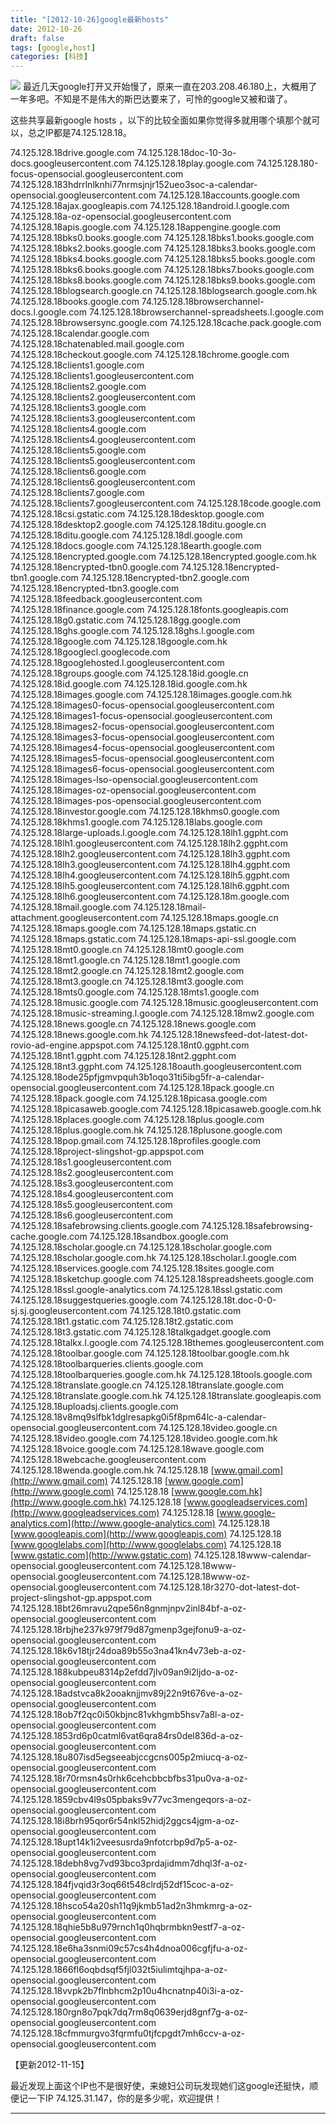 ```yaml
---
title: "[2012-10-26]google最新hosts"
date: 2012-10-26
draft: false
tags: [google,host]
categories: [科技]
---
```


![](https://www.google.com.hk/images/srpr/logo3w.png) 
最近几天google打开又开始慢了，原来一直在203.208.46.180上，大概用了一年多吧。不知是不是伟大的斯巴达要来了，可怜的google又被和谐了。

这些共享最新google hosts ，以下的比较全面如果你觉得多就用哪个填那个就可以，总之IP都是74.125.128.18。

74.125.128.18drive.google.com 74.125.128.18doc-10-3o-docs.googleusercontent.com 74.125.128.18play.google.com 74.125.128.180-focus-opensocial.googleusercontent.com 74.125.128.183hdrrlnlknhi77nrmsjnjr152ueo3soc-a-calendar-opensocial.googleusercontent.com 74.125.128.18accounts.google.com 74.125.128.18ajax.googleapis.com 74.125.128.18android.l.google.com 74.125.128.18a-oz-opensocial.googleusercontent.com 74.125.128.18apis.google.com 74.125.128.18appengine.google.com 74.125.128.18bks0.books.google.com 74.125.128.18bks1.books.google.com 74.125.128.18bks2.books.google.com 74.125.128.18bks3.books.google.com 74.125.128.18bks4.books.google.com 74.125.128.18bks5.books.google.com 74.125.128.18bks6.books.google.com 74.125.128.18bks7.books.google.com 74.125.128.18bks8.books.google.com 74.125.128.18bks9.books.google.com 74.125.128.18blogsearch.google.cn 74.125.128.18blogsearch.google.com.hk 74.125.128.18books.google.com 74.125.128.18browserchannel-docs.l.google.com 74.125.128.18browserchannel-spreadsheets.l.google.com 74.125.128.18browsersync.google.com 74.125.128.18cache.pack.google.com 74.125.128.18calendar.google.com 74.125.128.18chatenabled.mail.google.com 74.125.128.18checkout.google.com 74.125.128.18chrome.google.com 74.125.128.18clients1.google.com 74.125.128.18clients1.googleusercontent.com 74.125.128.18clients2.google.com 74.125.128.18clients2.googleusercontent.com 74.125.128.18clients3.google.com 74.125.128.18clients3.googleusercontent.com 74.125.128.18clients4.google.com 74.125.128.18clients4.googleusercontent.com 74.125.128.18clients5.google.com 74.125.128.18clients5.googleusercontent.com 74.125.128.18clients6.google.com 74.125.128.18clients6.googleusercontent.com 74.125.128.18clients7.google.com 74.125.128.18clients7.googleusercontent.com 74.125.128.18code.google.com 74.125.128.18csi.gstatic.com 74.125.128.18desktop.google.com 74.125.128.18desktop2.google.com 74.125.128.18ditu.google.cn 74.125.128.18ditu.google.com 74.125.128.18dl.google.com 74.125.128.18docs.google.com 74.125.128.18earth.google.com 74.125.128.18encrypted.google.com 74.125.128.18encrypted.google.com.hk 74.125.128.18encrypted-tbn0.google.com 74.125.128.18encrypted-tbn1.google.com 74.125.128.18encrypted-tbn2.google.com 74.125.128.18encrypted-tbn3.google.com 74.125.128.18feedback.googleusercontent.com 74.125.128.18finance.google.com 74.125.128.18fonts.googleapis.com 74.125.128.18g0.gstatic.com 74.125.128.18gg.google.com 74.125.128.18ghs.google.com 74.125.128.18ghs.l.google.com 74.125.128.18google.com 74.125.128.18google.com.hk 74.125.128.18googlecl.googlecode.com 74.125.128.18googlehosted.l.googleusercontent.com 74.125.128.18groups.google.com 74.125.128.18id.google.cn 74.125.128.18id.google.com 74.125.128.18id.google.com.hk 74.125.128.18images.google.com 74.125.128.18images.google.com.hk 74.125.128.18images0-focus-opensocial.googleusercontent.com 74.125.128.18images1-focus-opensocial.googleusercontent.com 74.125.128.18images2-focus-opensocial.googleusercontent.com 74.125.128.18images3-focus-opensocial.googleusercontent.com 74.125.128.18images4-focus-opensocial.googleusercontent.com 74.125.128.18images5-focus-opensocial.googleusercontent.com 74.125.128.18images6-focus-opensocial.googleusercontent.com 74.125.128.18images-lso-opensocial.googleusercontent.com 74.125.128.18images-oz-opensocial.googleusercontent.com 74.125.128.18images-pos-opensocial.googleusercontent.com 74.125.128.18investor.google.com 74.125.128.18khms0.google.com 74.125.128.18khms1.google.com 74.125.128.18labs.google.com 74.125.128.18large-uploads.l.google.com 74.125.128.18lh1.ggpht.com 74.125.128.18lh1.googleusercontent.com 74.125.128.18lh2.ggpht.com 74.125.128.18lh2.googleusercontent.com 74.125.128.18lh3.ggpht.com 74.125.128.18lh3.googleusercontent.com 74.125.128.18lh4.ggpht.com 74.125.128.18lh4.googleusercontent.com 74.125.128.18lh5.ggpht.com 74.125.128.18lh5.googleusercontent.com 74.125.128.18lh6.ggpht.com 74.125.128.18lh6.googleusercontent.com 74.125.128.18m.google.com 74.125.128.18mail.google.com 74.125.128.18mail-attachment.googleusercontent.com 74.125.128.18maps.google.cn 74.125.128.18maps.google.com 74.125.128.18maps.gstatic.cn 74.125.128.18maps.gstatic.com 74.125.128.18maps-api-ssl.google.com 74.125.128.18mt0.google.cn 74.125.128.18mt0.google.com 74.125.128.18mt1.google.cn 74.125.128.18mt1.google.com 74.125.128.18mt2.google.cn 74.125.128.18mt2.google.com 74.125.128.18mt3.google.cn 74.125.128.18mt3.google.com 74.125.128.18mts0.google.com 74.125.128.18mts1.google.com 74.125.128.18music.google.com 74.125.128.18music.googleusercontent.com 74.125.128.18music-streaming.l.google.com 74.125.128.18mw2.google.com 74.125.128.18news.google.cn 74.125.128.18news.google.com 74.125.128.18news.google.com.hk 74.125.128.18newsfeed-dot-latest-dot-rovio-ad-engine.appspot.com 74.125.128.18nt0.ggpht.com 74.125.128.18nt1.ggpht.com 74.125.128.18nt2.ggpht.com 74.125.128.18nt3.ggpht.com 74.125.128.18oauth.googleusercontent.com 74.125.128.18ode25pfjgmvpquh3b1oqo31ti5ibg5fr-a-calendar-opensocial.googleusercontent.com 74.125.128.18pack.google.cn 74.125.128.18pack.google.com 74.125.128.18picasa.google.com 74.125.128.18picasaweb.google.com 74.125.128.18picasaweb.google.com.hk 74.125.128.18places.google.com 74.125.128.18plus.google.com 74.125.128.18plus.google.com.hk 74.125.128.18plusone.google.com 74.125.128.18pop.gmail.com 74.125.128.18profiles.google.com 74.125.128.18project-slingshot-gp.appspot.com 74.125.128.18s1.googleusercontent.com 74.125.128.18s2.googleusercontent.com 74.125.128.18s3.googleusercontent.com 74.125.128.18s4.googleusercontent.com 74.125.128.18s5.googleusercontent.com 74.125.128.18s6.googleusercontent.com 74.125.128.18safebrowsing.clients.google.com 74.125.128.18safebrowsing-cache.google.com 74.125.128.18sandbox.google.com 74.125.128.18scholar.google.cn 74.125.128.18scholar.google.com 74.125.128.18scholar.google.com.hk 74.125.128.18scholar.l.google.com 74.125.128.18services.google.com 74.125.128.18sites.google.com 74.125.128.18sketchup.google.com 74.125.128.18spreadsheets.google.com 74.125.128.18ssl.google-analytics.com 74.125.128.18ssl.gstatic.com 74.125.128.18suggestqueries.google.com 74.125.128.18t.doc-0-0-sj.sj.googleusercontent.com 74.125.128.18t0.gstatic.com 74.125.128.18t1.gstatic.com 74.125.128.18t2.gstatic.com 74.125.128.18t3.gstatic.com 74.125.128.18talkgadget.google.com 74.125.128.18talkx.l.google.com 74.125.128.18themes.googleusercontent.com 74.125.128.18toolbar.google.com 74.125.128.18toolbar.google.com.hk 74.125.128.18toolbarqueries.clients.google.com 74.125.128.18toolbarqueries.google.com.hk 74.125.128.18tools.google.com 74.125.128.18translate.google.cn 74.125.128.18translate.google.com 74.125.128.18translate.google.com.hk 74.125.128.18translate.googleapis.com 74.125.128.18uploadsj.clients.google.com 74.125.128.18v8mq9slfbk1dglresapkg0i5f8pm64lc-a-calendar-opensocial.googleusercontent.com 74.125.128.18video.google.cn 74.125.128.18video.google.com 74.125.128.18video.google.com.hk 74.125.128.18voice.google.com 74.125.128.18wave.google.com 74.125.128.18webcache.googleusercontent.com 74.125.128.18wenda.google.com.hk 74.125.128.18 [www.gmail.com](http://www.gmail.com) 74.125.128.18 [www.google.com](http://www.google.com) 74.125.128.18 [www.google.com.hk](http://www.google.com.hk) 74.125.128.18 [www.googleadservices.com](http://www.googleadservices.com) 74.125.128.18 [www.google-analytics.com](http://www.google-analytics.com) 74.125.128.18 [www.googleapis.com](http://www.googleapis.com) 74.125.128.18 [www.googlelabs.com](http://www.googlelabs.com) 74.125.128.18 [www.gstatic.com](http://www.gstatic.com) 74.125.128.18www-calendar-opensocial.googleusercontent.com 74.125.128.18www-opensocial.googleusercontent.com 74.125.128.18www-oz-opensocial.googleusercontent.com 74.125.128.18r3270-dot-latest-dot-project-slingshot-gp.appspot.com 74.125.128.18bt26mravu2qpe56n8gnmjnpv2inl84bf-a-oz-opensocial.googleusercontent.com 74.125.128.18rbjhe237k979f79d87gmenp3gejfonu9-a-oz-opensocial.googleusercontent.com 74.125.128.18k6v18tjr24doa89b55o3na41kn4v73eb-a-oz-opensocial.googleusercontent.com 74.125.128.188kubpeu8314p2efdd7jlv09an9i2ljdo-a-oz-opensocial.googleusercontent.com 74.125.128.18adstvca8k2ooaknjjmv89j22n9t676ve-a-oz-opensocial.googleusercontent.com 74.125.128.18ob7f2qc0i50kbjnc81vkhgmb5hsv7a8l-a-oz-opensocial.googleusercontent.com 74.125.128.1853rd6p0catml6vat6qra84rs0del836d-a-oz-opensocial.googleusercontent.com 74.125.128.18u807isd5egseeabjccgcns005p2miucq-a-oz-opensocial.googleusercontent.com 74.125.128.18r70rmsn4s0rhk6cehcbbcbfbs31pu0va-a-oz-opensocial.googleusercontent.com 74.125.128.1859cbv4l9s05pbaks9v77vc3mengeqors-a-oz-opensocial.googleusercontent.com 74.125.128.18i8brh95qor6r54nkl52hidj2ggcs4jgm-a-oz-opensocial.googleusercontent.com 74.125.128.18upt14k1i2veesusrda9nfotcrbp9d7p5-a-oz-opensocial.googleusercontent.com 74.125.128.18debh8vg7vd93bco3prdajidmm7dhql3f-a-oz-opensocial.googleusercontent.com 74.125.128.184fjvqid3r3oq66t548clrdj52df15coc-a-oz-opensocial.googleusercontent.com 74.125.128.18hsco54a20sh11q9jkmb51ad2n3hmkmrg-a-oz-opensocial.googleusercontent.com 74.125.128.18qhie5b8u979rnch1q0hqbrmbkn9estf7-a-oz-opensocial.googleusercontent.com 74.125.128.18e6ha3snmi09c57cs4h4dnoa006cgfjfu-a-oz-opensocial.googleusercontent.com 74.125.128.1866fl6oqbdsqf5fjl032t5iulimtqjhpa-a-oz-opensocial.googleusercontent.com 74.125.128.18vvpk2b7flnbhcm2p10u4hcnatnp40i3i-a-oz-opensocial.googleusercontent.com 74.125.128.180rgn8o7pqk7dq7rm8q0639erjd8gnf7g-a-oz-opensocial.googleusercontent.com 74.125.128.18cfmmurgvo3fqrmfu0tjfcpgdt7mh6ccv-a-oz-opensocial.googleusercontent.com

【更新2012-11-15】

最近发现上面这个IP也不是很好使，来媳妇公司玩发现她们这google还挺快，顺便记一下IP 74.125.31.147，你的是多少呢，欢迎提供！

 
 
- - -
 